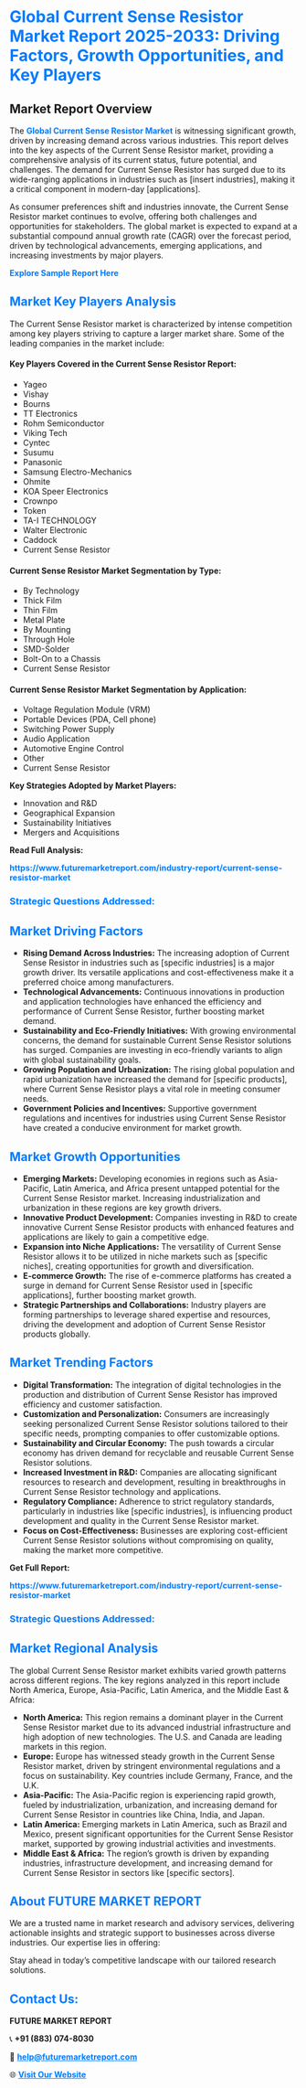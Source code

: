 <h1 style="color: #007BFF;">Global Current Sense Resistor Market Report 2025-2033: Driving Factors, Growth Opportunities, and Key Players</h1>

<section id="overview">
<h2>Market Report Overview</h2>
<p>The <a href="https://www.futuremarketreport.com/industry-report/current-sense-resistor-market" style="color: #007BFF; text-decoration: none;"><strong>Global Current Sense Resistor Market</strong></a> is witnessing significant growth, driven by increasing demand across various industries. This report delves into the key aspects of the Current Sense Resistor market, providing a comprehensive analysis of its current status, future potential, and challenges. The demand for Current Sense Resistor has surged due to its wide-ranging applications in industries such as [insert industries], making it a critical component in modern-day [applications].</p>
<p>As consumer preferences shift and industries innovate, the Current Sense Resistor market continues to evolve, offering both challenges and opportunities for stakeholders. The global market is expected to expand at a substantial compound annual growth rate (CAGR) over the forecast period, driven by technological advancements, emerging applications, and increasing investments by major players.</p>
</section>

<section id="overview">
<p><a href="https://www.futuremarketreport.com/request-sample/reportId=100646" style="color: #007BFF; text-decoration: none;"><strong>Explore Sample Report Here</strong></a></p>
</section>

<section id="key-players">
<h2 style="color: #007BFF;">Market Key Players Analysis</h2>
<p>The Current Sense Resistor market is characterized by intense competition among key players striving to capture a larger market share. Some of the leading companies in the market include:</p>
<h4>Key Players Covered in the Current Sense Resistor Report:</h4>
<ul><li>Yageo</li><li>Vishay</li><li>Bourns</li><li>TT Electronics</li><li>Rohm Semiconductor</li><li>Viking Tech</li><li>Cyntec</li><li>Susumu</li><li>Panasonic</li><li>Samsung Electro-Mechanics</li><li>Ohmite</li><li>KOA Speer Electronics</li><li>Crownpo</li><li>Token</li><li>TA-I TECHNOLOGY</li><li>Walter Electronic</li><li>Caddock</li><li>Current Sense Resistor</li></ul>
<h4>Current Sense Resistor Market Segmentation by Type:</h4>
<ul><li>By Technology</li><li>Thick Film</li><li>Thin Film</li><li>Metal Plate</li><li>By Mounting</li><li>Through Hole</li><li>SMD-Solder</li><li>Bolt-On to a Chassis</li><li>Current Sense Resistor</li></ul>

<h4>Current Sense Resistor Market Segmentation by Application:</h4>
<ul><li>Voltage Regulation Module (VRM)</li><li>Portable Devices (PDA, Cell phone)</li><li>Switching Power Supply</li><li>Audio Application</li><li>Automotive Engine Control</li><li>Other</li><li>Current Sense Resistor</li></ul>
<p><strong>Key Strategies Adopted by Market Players:</strong></p>
<ul>
<li>Innovation and R&D</li>
<li>Geographical Expansion</li>
<li>Sustainability Initiatives</li>
<li>Mergers and Acquisitions</li>
</ul>
</section>

<section>
<p><strong>Read Full Analysis: </strong></p><a href="https://www.futuremarketreport.com/industry-report/current-sense-resistor-market" style="color: #007BFF; text-decoration: none;"><strong>https://www.futuremarketreport.com/industry-report/current-sense-resistor-market</strong></a>
<h3 style="color: #007BFF;">Strategic Questions Addressed:</h3>
</section>

<section id="driving-factors">
<h2 style="color: #007BFF;">Market Driving Factors</h2>
<ul>
<li><strong>Rising Demand Across Industries:</strong> The increasing adoption of Current Sense Resistor in industries such as [specific industries] is a major growth driver. Its versatile applications and cost-effectiveness make it a preferred choice among manufacturers.</li>
<li><strong>Technological Advancements:</strong> Continuous innovations in production and application technologies have enhanced the efficiency and performance of Current Sense Resistor, further boosting market demand.</li>
<li><strong>Sustainability and Eco-Friendly Initiatives:</strong> With growing environmental concerns, the demand for sustainable Current Sense Resistor solutions has surged. Companies are investing in eco-friendly variants to align with global sustainability goals.</li>
<li><strong>Growing Population and Urbanization:</strong> The rising global population and rapid urbanization have increased the demand for [specific products], where Current Sense Resistor plays a vital role in meeting consumer needs.</li>
<li><strong>Government Policies and Incentives:</strong> Supportive government regulations and incentives for industries using Current Sense Resistor have created a conducive environment for market growth.</li>
</ul>
</section>

<section id="growth-opportunities">
<h2 style="color: #007BFF;">Market Growth Opportunities</h2>
<ul>
<li><strong>Emerging Markets:</strong> Developing economies in regions such as Asia-Pacific, Latin America, and Africa present untapped potential for the Current Sense Resistor market. Increasing industrialization and urbanization in these regions are key growth drivers.</li>
<li><strong>Innovative Product Development:</strong> Companies investing in R&D to create innovative Current Sense Resistor products with enhanced features and applications are likely to gain a competitive edge.</li>
<li><strong>Expansion into Niche Applications:</strong> The versatility of Current Sense Resistor allows it to be utilized in niche markets such as [specific niches], creating opportunities for growth and diversification.</li>
<li><strong>E-commerce Growth:</strong> The rise of e-commerce platforms has created a surge in demand for Current Sense Resistor used in [specific applications], further boosting market growth.</li>
<li><strong>Strategic Partnerships and Collaborations:</strong> Industry players are forming partnerships to leverage shared expertise and resources, driving the development and adoption of Current Sense Resistor products globally.</li>
</ul>
</section>

<section id="trending-factors">
<h2 style="color: #007BFF;">Market Trending Factors</h2>
<ul>
<li><strong>Digital Transformation:</strong> The integration of digital technologies in the production and distribution of Current Sense Resistor has improved efficiency and customer satisfaction.</li>
<li><strong>Customization and Personalization:</strong> Consumers are increasingly seeking personalized Current Sense Resistor solutions tailored to their specific needs, prompting companies to offer customizable options.</li>
<li><strong>Sustainability and Circular Economy:</strong> The push towards a circular economy has driven demand for recyclable and reusable Current Sense Resistor solutions.</li>
<li><strong>Increased Investment in R&D:</strong> Companies are allocating significant resources to research and development, resulting in breakthroughs in Current Sense Resistor technology and applications.</li>
<li><strong>Regulatory Compliance:</strong> Adherence to strict regulatory standards, particularly in industries like [specific industries], is influencing product development and quality in the Current Sense Resistor market.</li>
<li><strong>Focus on Cost-Effectiveness:</strong> Businesses are exploring cost-efficient Current Sense Resistor solutions without compromising on quality, making the market more competitive.</li>
</ul>
</section>

<section>
<p><strong>Get Full Report: </strong></p><a href="https://www.futuremarketreport.com/industry-report/current-sense-resistor-market" style="color: #007BFF; text-decoration: none;"><strong>https://www.futuremarketreport.com/industry-report/current-sense-resistor-market</strong></a>
<h3 style="color: #007BFF;">Strategic Questions Addressed:</h3>
</section>


<section id="regional-analysis">
<h2 style="color: #007BFF;">Market Regional Analysis</h2>
<p>The global Current Sense Resistor market exhibits varied growth patterns across different regions. The key regions analyzed in this report include North America, Europe, Asia-Pacific, Latin America, and the Middle East & Africa:</p>
<ul>
<li><strong>North America:</strong> This region remains a dominant player in the Current Sense Resistor market due to its advanced industrial infrastructure and high adoption of new technologies. The U.S. and Canada are leading markets in this region.</li>
<li><strong>Europe:</strong> Europe has witnessed steady growth in the Current Sense Resistor market, driven by stringent environmental regulations and a focus on sustainability. Key countries include Germany, France, and the U.K.</li>
<li><strong>Asia-Pacific:</strong> The Asia-Pacific region is experiencing rapid growth, fueled by industrialization, urbanization, and increasing demand for Current Sense Resistor in countries like China, India, and Japan.</li>
<li><strong>Latin America:</strong> Emerging markets in Latin America, such as Brazil and Mexico, present significant opportunities for the Current Sense Resistor market, supported by growing industrial activities and investments.</li>
<li><strong>Middle East & Africa:</strong> The region’s growth is driven by expanding industries, infrastructure development, and increasing demand for Current Sense Resistor in sectors like [specific sectors].</li>
</ul>
</section>

<footer>
<h2 style="color: #007BFF;">About FUTURE MARKET REPORT</h2>
<p>We are a trusted name in market research and advisory services, delivering actionable insights and strategic support to businesses across diverse industries. Our expertise lies in offering:</p>

<p>Stay ahead in today’s competitive landscape with our tailored research solutions.</p>

<h2 style="color: #007BFF;">Contact Us:</h2>
<p><strong>FUTURE MARKET REPORT</strong></p>
<p>📞 <strong>+91 (883) 074-8030</strong></p>
<p>📧 <strong><a href="mailto:help@futuremarketreport.com" style="color: #007BFF;">help@futuremarketreport.com</a></strong></p>
<p>🌐 <strong><a href="https://www.futuremarketreport.com/" style="color: #007BFF;">Visit Our Website</a></strong></p>
</footer>